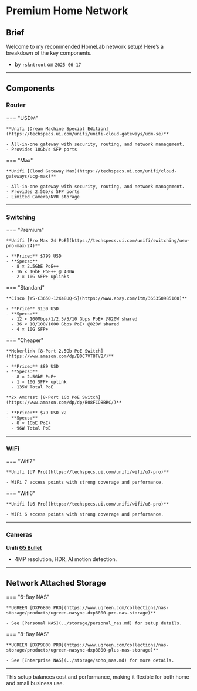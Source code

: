 # Premium Home Network

## Brief

Welcome to my recommended HomeLab network setup! Here’s a breakdown of the key components.

- by `rskntroot` on `2025-06-17`

---

## Components

### Router

=== "USDM"

    **Unifi [Dream Machine Special Edition](https://techspecs.ui.com/unifi/unifi-cloud-gateways/udm-se)**

    - All-in-one gateway with security, routing, and network management.
    - Provides 10Gb/s SFP ports

=== "Max"

    **Unifi [Cloud Gateway Max](https://techspecs.ui.com/unifi/cloud-gateways/ucg-max)**

    - All-in-one gateway with security, routing, and network management.
    - Provides 2.5Gb/s SFP ports
    - Limited Camera/NVR storage

---

### Switching

=== "Premium"

    **Unifi [Pro Max 24 PoE](https://techspecs.ui.com/unifi/switching/usw-pro-max-24)**

    - **Price:** $799 USD
    - **Specs:**
      - 8 × 2.5GbE PoE++
      - 16 × 1GbE PoE++ @ 400W
      - 2 × 10G SFP+ uplinks

=== "Standard"

    **Cisco [WS-C3650-12X48UQ-S](https://www.ebay.com/itm/365350985160)**

    - **Price** $130 USD
    - **Specs:**
      - 12 × 100Mbps/1/2.5/5/10 Gbps PoE+ @820W shared
      - 36 × 10/100/1000 Gbps PoE+ @820W shared
      - 4 × 10G SFP+

=== "Cheaper"

    **Mokerlink [8-Port 2.5Gb PoE Switch](https://www.amazon.com/dp/B0C7VT8TVB/)**

    - **Price:** $89 USD
    - **Specs:**
      - 8 × 2.5GbE PoE+
      - 1 × 10G SFP+ uplink
      - 135W Total PoE

    **2x Amcrest [8-Port 1Gb PoE Switch](https://www.amazon.com/dp/dp/B08FCQ8BRC/)**

    - **Price:** $79 USD x2
    - **Specs:**
      - 8 × 1GbE PoE+
      - 96W Total PoE

---

### WiFi

=== "Wifi7"

    **Unifi [U7 Pro](https://techspecs.ui.com/unifi/wifi/u7-pro)**

    - WiFi 7 access points with strong coverage and performance.

=== "Wifi6"

    **Unifi [U6 Pro](https://techspecs.ui.com/unifi/wifi/u6-pro)**

    - WiFi 6 access points with strong coverage and performance.

---

### Cameras

**Unifi [G5 Bullet](https://techspecs.ui.com/unifi/cameras-nvrs/uvc-g5-bullet)**

- 4MP resolution, HDR, AI motion detection.

---

## Network Attached Storage

=== "6-Bay NAS"

    **UGREEN [DXP6800 PRO](https://www.ugreen.com/collections/nas-storage/products/ugreen-nasync-dxp6800-pro-nas-storage)**

    - See [Personal NAS](../storage/personal_nas.md) for setup details.

=== "8-Bay NAS"

    **UGREEN [DXP9800 PRO](https://www.ugreen.com/collections/nas-storage/products/ugreen-nasync-dxp8800-plus-nas-storage)**

    - See [Enterprise NAS](../storage/soho_nas.md) for more details.

---

This setup balances cost and performance, making it flexible for both home and small business use.
